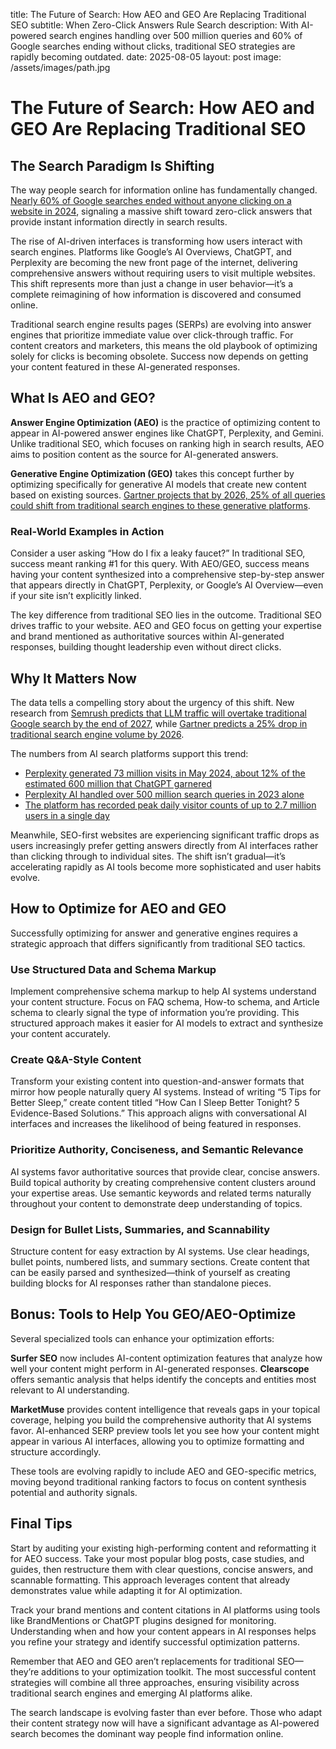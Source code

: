 title: The Future of Search: How AEO and GEO Are Replacing Traditional SEO
subtitle: When Zero-Click Answers Rule Search
description: With AI-powered search engines handling over 500 million queries and 60% of Google searches ending without clicks, traditional SEO strategies are rapidly becoming outdated.
date: 2025-08-05
layout: post
image: /assets/images/path.jpg

# The Future of Search: How AEO and GEO Are Replacing Traditional SEO

## The Search Paradigm Is Shifting

The way people search for information online has fundamentally changed. [Nearly 60% of Google searches ended without anyone clicking on a website in 2024](https://www.semrush.com/blog/zero-click-searches/), signaling a massive shift toward zero-click answers that provide instant information directly in search results.

The rise of AI-driven interfaces is transforming how users interact with search engines. Platforms like Google’s AI Overviews, ChatGPT, and Perplexity are becoming the new front page of the internet, delivering comprehensive answers without requiring users to visit multiple websites. This shift represents more than just a change in user behavior—it’s a complete reimagining of how information is discovered and consumed online.

Traditional search engine results pages (SERPs) are evolving into answer engines that prioritize immediate value over click-through traffic. For content creators and marketers, this means the old playbook of optimizing solely for clicks is becoming obsolete. Success now depends on getting your content featured in these AI-generated responses.

## What Is AEO and GEO?

**Answer Engine Optimization (AEO)** is the practice of optimizing content to appear in AI-powered answer engines like ChatGPT, Perplexity, and Gemini. Unlike traditional SEO, which focuses on ranking high in search results, AEO aims to position content as the source for AI-generated answers.

**Generative Engine Optimization (GEO)** takes this concept further by optimizing specifically for generative AI models that create new content based on existing sources. [Gartner projects that by 2026, 25% of all queries could shift from traditional search engines to these generative platforms](https://www.gartner.com/en/newsroom/press-releases/2023-08-02-gartner-predicts-chatbots-will-become-a-primary-customer-service-channel-within-two-years).

### Real-World Examples in Action

Consider a user asking “How do I fix a leaky faucet?” In traditional SEO, success meant ranking #1 for this query. With AEO/GEO, success means having your content synthesized into a comprehensive step-by-step answer that appears directly in ChatGPT, Perplexity, or Google’s AI Overview—even if your site isn’t explicitly linked.

The key difference from traditional SEO lies in the outcome. Traditional SEO drives traffic to your website. AEO and GEO focus on getting your expertise and brand mentioned as authoritative sources within AI-generated responses, building thought leadership even without direct clicks.

## Why It Matters Now

The data tells a compelling story about the urgency of this shift. New research from [Semrush predicts that LLM traffic will overtake traditional Google search by the end of 2027](https://www.semrush.com/blog/future-of-seo/), while [Gartner predicts a 25% drop in traditional search engine volume by 2026](https://www.gartner.com/en/newsroom/press-releases/2023-08-02-gartner-predicts-chatbots-will-become-a-primary-customer-service-channel-within-two-years).

The numbers from AI search platforms support this trend:

- [Perplexity generated 73 million visits in May 2024, about 12% of the estimated 600 million that ChatGPT garnered](https://similarweb.com/blog/insights/ai-news/perplexity-ai-vs-chatgpt/)
- [Perplexity AI handled over 500 million search queries in 2023 alone](https://blog.perplexity.ai/blog/perplexity-2023-year-in-review)
- [The platform has recorded peak daily visitor counts of up to 2.7 million users in a single day](https://similarweb.com/blog/insights/ai-news/perplexity-ai-vs-chatgpt/)

Meanwhile, SEO-first websites are experiencing significant traffic drops as users increasingly prefer getting answers directly from AI interfaces rather than clicking through to individual sites. The shift isn’t gradual—it’s accelerating rapidly as AI tools become more sophisticated and user habits evolve.

## How to Optimize for AEO and GEO

Successfully optimizing for answer and generative engines requires a strategic approach that differs significantly from traditional SEO tactics.

### Use Structured Data and Schema Markup

Implement comprehensive schema markup to help AI systems understand your content structure. Focus on FAQ schema, How-to schema, and Article schema to clearly signal the type of information you’re providing. This structured approach makes it easier for AI models to extract and synthesize your content accurately.

### Create Q&A-Style Content

Transform your existing content into question-and-answer formats that mirror how people naturally query AI systems. Instead of writing “5 Tips for Better Sleep,” create content titled “How Can I Sleep Better Tonight? 5 Evidence-Based Solutions.” This approach aligns with conversational AI interfaces and increases the likelihood of being featured in responses.

### Prioritize Authority, Conciseness, and Semantic Relevance

AI systems favor authoritative sources that provide clear, concise answers. Build topical authority by creating comprehensive content clusters around your expertise areas. Use semantic keywords and related terms naturally throughout your content to demonstrate deep understanding of topics.

### Design for Bullet Lists, Summaries, and Scannability

Structure content for easy extraction by AI systems. Use clear headings, bullet points, numbered lists, and summary sections. Create content that can be easily parsed and synthesized—think of yourself as creating building blocks for AI responses rather than standalone pieces.

## Bonus: Tools to Help You GEO/AEO-Optimize

Several specialized tools can enhance your optimization efforts:

**Surfer SEO** now includes AI-content optimization features that analyze how well your content might perform in AI-generated responses. **Clearscope** offers semantic analysis that helps identify the concepts and entities most relevant to AI understanding.

**MarketMuse** provides content intelligence that reveals gaps in your topical coverage, helping you build the comprehensive authority that AI systems favor. AI-enhanced SERP preview tools let you see how your content might appear in various AI interfaces, allowing you to optimize formatting and structure accordingly.

These tools are evolving rapidly to include AEO and GEO-specific metrics, moving beyond traditional ranking factors to focus on content synthesis potential and authority signals.

## Final Tips

Start by auditing your existing high-performing content and reformatting it for AEO success. Take your most popular blog posts, case studies, and guides, then restructure them with clear questions, concise answers, and scannable formatting. This approach leverages content that already demonstrates value while adapting it for AI optimization.

Track your brand mentions and content citations in AI platforms using tools like BrandMentions or ChatGPT plugins designed for monitoring. Understanding when and how your content appears in AI responses helps you refine your strategy and identify successful optimization patterns.

Remember that AEO and GEO aren’t replacements for traditional SEO—they’re additions to your optimization toolkit. The most successful content strategies will combine all three approaches, ensuring visibility across traditional search engines and emerging AI platforms alike.

The search landscape is evolving faster than ever before. Those who adapt their content strategy now will have a significant advantage as AI-powered search becomes the dominant way people find information online.